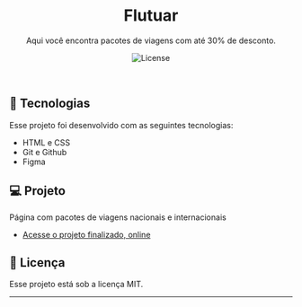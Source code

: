 <h1 align="center"> Flutuar </h1>

<p align="center">
Aqui você encontra pacotes de viagens com até 30% de desconto.<br/>

</p>



<p align="center">
  <img alt="License" src="./images/capa.png">
</p>

<br>



## 🚀 Tecnologias

Esse projeto foi desenvolvido com as seguintes tecnologias:

- HTML e CSS
- Git e Github
- Figma

## 💻 Projeto
Página com pacotes de viagens nacionais e internacionais

- [Acesse o projeto finalizado, online](viniciussmoura.github.io/flutuar/)




## :memo: Licença

Esse projeto está sob a licença MIT.

---

